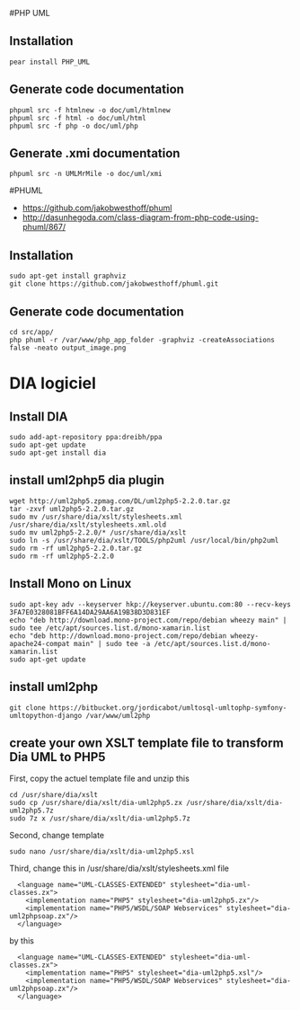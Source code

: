 #PHP UML

## Installation
```
pear install PHP_UML 
```

## Generate code documentation
```
phpuml src -f htmlnew -o doc/uml/htmlnew
phpuml src -f html -o doc/uml/html
phpuml src -f php -o doc/uml/php
```

## Generate .xmi documentation

```
phpuml src -n UMLMrMile -o doc/uml/xmi
```

#PHUML

* https://github.com/jakobwesthoff/phuml
* http://dasunhegoda.com/class-diagram-from-php-code-using-phuml/867/

## Installation
```
sudo apt-get install graphviz
git clone https://github.com/jakobwesthoff/phuml.git
```

## Generate code documentation
```
cd src/app/
php phuml -r /var/www/php_app_folder -graphviz -createAssociations false -neato output_image.png
```

# DIA logiciel

## Install DIA

```
sudo add-apt-repository ppa:dreibh/ppa
sudo apt-get update
sudo apt-get install dia
```

## install uml2php5 dia plugin

```
wget http://uml2php5.zpmag.com/DL/uml2php5-2.2.0.tar.gz
tar -zxvf uml2php5-2.2.0.tar.gz
sudo mv /usr/share/dia/xslt/stylesheets.xml  /usr/share/dia/xslt/stylesheets.xml.old
sudo mv uml2php5-2.2.0/* /usr/share/dia/xslt
sudo ln -s /usr/share/dia/xslt/TOOLS/php2uml /usr/local/bin/php2uml
sudo rm -rf uml2php5-2.2.0.tar.gz
sudo rm -rf uml2php5-2.2.0
```

## Install Mono on Linux

```
sudo apt-key adv --keyserver hkp://keyserver.ubuntu.com:80 --recv-keys 3FA7E0328081BFF6A14DA29AA6A19B38D3D831EF
echo "deb http://download.mono-project.com/repo/debian wheezy main" | sudo tee /etc/apt/sources.list.d/mono-xamarin.list
echo "deb http://download.mono-project.com/repo/debian wheezy-apache24-compat main" | sudo tee -a /etc/apt/sources.list.d/mono-xamarin.list
sudo apt-get update
```

## install uml2php

```
git clone https://bitbucket.org/jordicabot/umltosql-umltophp-symfony-umltopython-django /var/www/uml2php
```

## create your own XSLT template file to transform Dia UML to PHP5

First, copy the actuel template file and unzip this

```
cd /usr/share/dia/xslt
sudo cp /usr/share/dia/xslt/dia-uml2php5.zx /usr/share/dia/xslt/dia-uml2php5.7z
sudo 7z x /usr/share/dia/xslt/dia-uml2php5.7z
```

Second, change template 

```
sudo nano /usr/share/dia/xslt/dia-uml2php5.xsl
```

Third, change this in /usr/share/dia/xslt/stylesheets.xml file

```
  <language name="UML-CLASSES-EXTENDED" stylesheet="dia-uml-classes.zx">
    <implementation name="PHP5" stylesheet="dia-uml2php5.zx"/>
    <implementation name="PHP5/WSDL/SOAP Webservices" stylesheet="dia-uml2phpsoap.zx"/>
  </language>
```

by this 

```
  <language name="UML-CLASSES-EXTENDED" stylesheet="dia-uml-classes.zx">
    <implementation name="PHP5" stylesheet="dia-uml2php5.xsl"/>
    <implementation name="PHP5/WSDL/SOAP Webservices" stylesheet="dia-uml2phpsoap.zx"/>
  </language>
```

